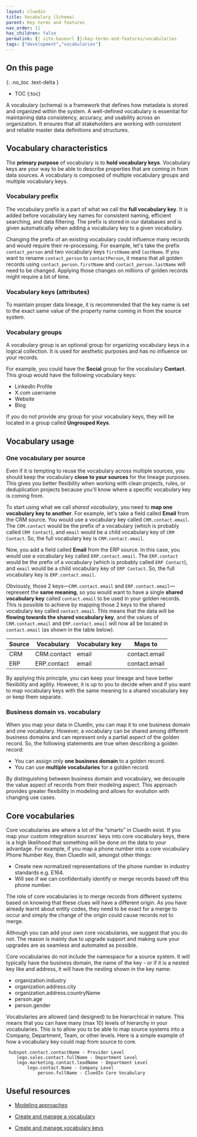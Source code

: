 ```yaml
---
layout: cluedin
title: Vocabulary (Schema)
parent: Key terms and features
nav_order: 11
has_children: false
permalink: {{ site.baseurl }}/key-terms-and-features/vocabularies
tags: ["development","vocabularies"]
---
```

## On this page
{: .no_toc .text-delta }
- TOC
{:toc}

A vocabulary (schema) is a framework that defines how metadata is stored and organized within the system. A well-defined vocabulary is essential for maintaining data consistency, accuracy, and usability across an organization. It ensures that all stakeholders are working with consistent and reliable master data definitions and structures.

## Vocabulary characteristics

The **primary purpose** of vocabulary is to **hold vocabulary keys**. Vocabulary keys are your way to be able to describe properties that are coming in from data sources. A vocabulary is composed of multiple vocabulary groups and multiple vocabulary keys.

### Vocabulary prefix

The vocabulary prefix is a part of what we call the **full vocabulary key**. It is added before vocabulary key names for consistent naming, efficient searching, and data filtering. The prefix is stored in our databases and is given automatically when adding a vocabulary key to a given vocabulary.

Changing the prefix of an existing vocabulary could influence many records and would require their re-processing. For example, let's take the prefix `contact_person` and two vocabulary keys `firstName` and `lastName`. If you want to rename `contact_person` to `contactPerson`, it means that all golden records using `contact_person.firstName` and `contact_person.lastName` will need to be changed. Applying those changes on millions of golden records might require a bit of time.

### Vocabulary keys (attributes)

To maintain proper data lineage, it is recommended that the key name is set to the exact same value of the property name coming in from the source system.

### Vocabulary groups

A vocabulary group is an optional group for organizing vocabulary keys in a logical collection. It is used for aesthetic purposes and has no influence on your records.

For example, you could have the **Social** group for the vocabulary **Contact**. This group would have the following vocabulary keys:

- LinkedIn Profile
- X.com username
- Website
- Blog

If you do not provide any group for your vocabulary keys, they will be located in a group called **Ungrouped Keys**.

## Vocabulary usage

### One vocabulary per source

Even if it is tempting to reuse the vocabulary across multiple sources, you should keep the vocabulary **close to your sources** for the lineage purposes. This gives you better flexibility when working with clean projects, rules, or deduplication projects because you'll know where a specific vocabulary key is coming from.

To start using what we call _shared vocabulary_, you need to **map one vocabulary key to another**. For example, let's take a field called **Email** from the CRM source. You would use a vocabulary key called `CRM.contact.email`. The `CRM.contact` would be the prefix of a vocabulary (which is probably called `CRM Contact`), and `email` would be a child vocabulary key of `CRM Contact`. So, the full vocabulary key is `CRM.contact.email`.

Now, you add a field called **Email** from the ERP source. In this case, you would use a vocabulary key called `ERP.contact.email`. The `ERP.contact` would be the prefix of a vocabulary (which is probably called `ERP Contact`), and `email` would be a child vocabulary key of `ERP Contact`. So, the full vocabulary key is `ERP.contact.email`.

Obviously, those 2 keys—`CRM.contact.email` and `ERP.contact.email`—represent the **same meaning**, so you would want to have a single **shared vocabulary key** called `contact.email` to be used in your golden records. This is possible to achieve by mapping those 2 keys to the shared vocabulary key called `contact.email`. This means that the data will be **flowing towards the shared vocabulary key**, and the values of `CRM.contact.email` and `ERP.contact.email` will now all be located in `contact.email` (as shown in the table below).

| Source | Vocabulary | Vocabulary key | Maps to |
|--|--|--|--|
| CRM | CRM.contact | email | contact.email |
| ERP | ERP.contact | email | contact.email |

By applying this principle, you can keep your lineage and have better flexibility and agility. However, it is up to you to decide when and if you want to map vocabulary keys with the same meaning to a shared vocabulary key or keep them separate.

### Business domain vs. vocabulary

When you map your data in CluedIn, you can map it to one business domain and one vocabulary. However, a vocabulary can be shared among different business domains and can represent only a partial aspect of the golden record. So, the following statements are true when describing a golden record:

- You can assign only **one business domain** to a golden record.
- You can use **multiple vocabularies** for a golden record.

By distinguishing between business domain and vocabulary, we decouple the value aspect of records from their modeling aspect. This approach provides greater flexibility in modeling and allows for evolution with changing use cases.

## Core vocabularies

Core vocabularies are where a lot of the “smarts” in CluedIn exist. If you map your custom integration sources' keys into core vocabulary keys, there is a high likelihood that something will be done on the data to your advantage. For example, if you map a phone number into a core vocabulary Phone Number Key, then CluedIn will, amongst other things: 

- Create new normalized representations of the phone number in industry standards e.g. E164. 
- Will see if we can confidentially identify or merge records based off this phone number.

The role of core vocabularies is to merge records from different systems based on knowing that these clues will have a different origin. As you have already learnt about entity codes, they need to be exact for a merge to occur and simply the change of the origin could cause records not to merge.

Although you can add your own core vocabularies, we suggest that you do not. The reason is mainly due to upgrade support and making sure your upgrades are as seamless and automated as possible. 

Core vocabularies do not include the namespace for a source system. It will typically have the business domain, the name of the key - or if it is a nested key like and address, it will have the nesting shown in the key name:

 - organization.industry
 - organization.address.city
 - organization.address.countryName
 - person.age
 - person.gender

 Vocabularies are allowed (and designed) to be hierarchical in nature. This means that you can have many (max 10) levels of hierarchy in your vocabularies. This is to allow you to be able to map source systems into a Company, Department, Team, or other levels. Here is a simple example of how a vocabulary key could map from source to core.

```
 hubspot.contact.contactName - Provider Level
 	lego.sales.contact.fullName - Department Level
 	lego.marketing.contact.leadName - Department Level
 		lego.contact.Name - Company Level
 			person.fullName - CluedIn Core Vocabulary
```

## Useful resources

- [Modeling approaches](/management/data-catalog/modeling-approaches)

- [Create and manage a vocabulary](/management/data-catalog/vocabulary)

- [Create and manage vocabulary keys](/management/data-catalog/manage-vocabulary-keys)
